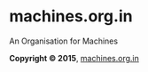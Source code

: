 # machines.org.in
An Organisation for Machines

**Copyright © 2015**, [machines.org.in](http://machines.org.in)

